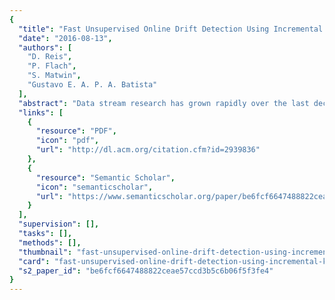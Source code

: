 ```yaml
---
{
  "title": "Fast Unsupervised Online Drift Detection Using Incremental Kolmogorov-Smirnov Test",
  "date": "2016-08-13",
  "authors": [
    "D. Reis",
    "P. Flach",
    "S. Matwin",
    "Gustavo E. A. P. A. Batista"
  ],
  "abstract": "Data stream research has grown rapidly over the last decade. Two major features distinguish data stream from batch learning: stream data are generated on the fly, possibly in a fast and variable rate; and the underlying data distribution can be non-stationary, leading to a phenomenon known as concept drift. Therefore, most of the research on data stream classification focuses on proposing efficient models that can adapt to concept drifts and maintain a stable performance over time. However, specifically for the classification task, the majority of such methods rely on the instantaneous availability of true labels for all already classified instances. This is a strong assumption that is rarely fulfilled in practical applications. Hence there is a clear need for efficient methods that can detect concept drifts in an unsupervised way. One possibility is the well-known Kolmogorov-Smirnov test, a statistical hypothesis test that checks whether two samples differ. This work has two main contributions. The first one is the Incremental Kolmogorov-Smirnov algorithm that allows performing the Kolmogorov-Smirnov hypothesis test instantly using two samples that change over time, where the change is an insertion and/or removal of an observation. Our algorithm employs a randomized tree and is able to perform the insertion and removal operations in O(log N) with high probability and calculate the Kolmogorov-Smirnov test in O(1), where N is the number of sample observations. This is a significant speed-up compared to the O(N log N) cost of the non-incremental implementation. The second contribution is the use of the Incremental Kolmogorov-Smirnov test to detect concept drifts without true labels. Classification algorithms adapted to use the test rely on a limited portion of those labels just to update the classification model after a concept drift is detected.",
  "links": [
    {
      "resource": "PDF",
      "icon": "pdf",
      "url": "http://dl.acm.org/citation.cfm?id=2939836"
    },
    {
      "resource": "Semantic Scholar",
      "icon": "semanticscholar",
      "url": "https://www.semanticscholar.org/paper/be6fcf6647488822ceae57ccd3b5c6b06f5f3fe4"
    }
  ],
  "supervision": [],
  "tasks": [],
  "methods": [],
  "thumbnail": "fast-unsupervised-online-drift-detection-using-incremental-kolmogorov-smirnov-test-thumb.jpg",
  "card": "fast-unsupervised-online-drift-detection-using-incremental-kolmogorov-smirnov-test-card.jpg",
  "s2_paper_id": "be6fcf6647488822ceae57ccd3b5c6b06f5f3fe4"
}
---
```


